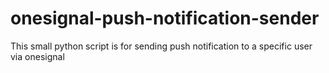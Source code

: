# onesignal-push-notification-sender
This small python script is for sending push notification to a specific user via onesignal
